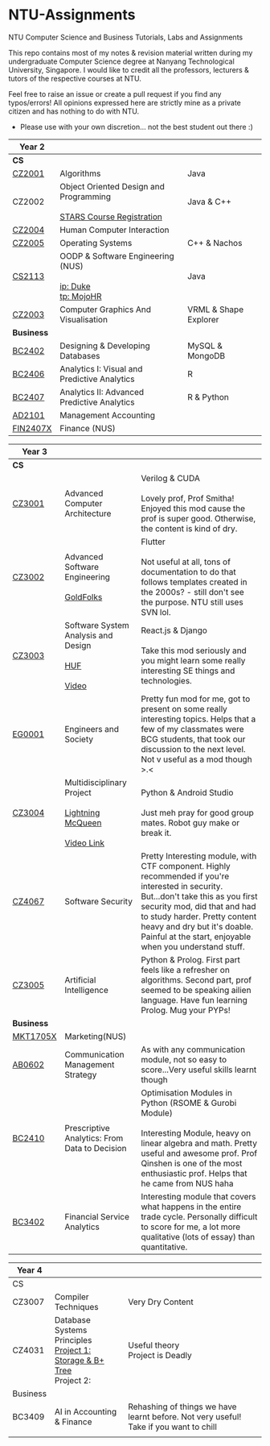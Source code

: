 # NTU-Assignments

NTU Computer Science and Business Tutorials, Labs and Assignments

This repo contains most of my notes & revision material written during my undergraduate Computer Science degree at Nanyang Technological University, Singapore. I would like to credit all the professors, lecturers & tutors of the respective courses at NTU.

Feel free to raise an issue or create a pull request if you find any typos/errors! All opinions  expressed here are strictly mine as a private citizen and has nothing to do with NTU.

* Please use with your own discretion... not the best student out there :)

| Year 2|||
| ----------- | ----------- |-----------|
| **CS** |||
| [CZ2001](https://github.com/Chihui8199/NTU-Assignments/tree/master/CZ2001%20Algorithms) | Algorithms | Java|
| CZ2002 | Object Oriented Design and Programming <br/><br/>[STARS Course Registration](https://github.com/Chihui8199/Course-Registration-System-STARS)|Java & C++|
| [CZ2004](https://github.com/Chihui8199/NTU-Assignments/tree/master/CZ2004%20Human%20Computer%20Interaction) | Human Computer Interaction ||
| [CZ2005](https://github.com/Chihui8199/NTU-Assignments/tree/master/CZ2005%20Operating%20System) | Operating Systems |C++ & Nachos|
| [CS2113](https://github.com/Chihui8199/NTU-Assignments/tree/master/CS2113%20Object%20Oriented%20Programming%20and%20Software%20Engineering%20)| OODP & Software Engineering (NUS) <br/><br/>[ip: Duke](https://github.com/Chihui8199/ip) <br/> [tp: MojoHR](https://github.com/Chihui8199/tp)|Java|
| [CZ2003](https://github.com/Chihui8199/NTU-Assignments/tree/master/CZ2003%20Computer%20Graphics%20and%20Visualization) | Computer Graphics And Visualisation|VRML & Shape Explorer|
|**Business**|||
| [BC2402](https://github.com/Chihui8199/NTU-Assignments/tree/master/BC2402%20Developing%20and%20Designment%20Databases) | Designing & Developing Databases|MySQL & MongoDB
| [BC2406](https://github.com/Chihui8199/NTU-Assignments/tree/master/BC2406%20Analytics%20I%20Visual%20and%20Predictive%20Techniques) | Analytics I: Visual and Predictive Analytics|R 
| [BC2407](https://github.com/Chihui8199/NTU-Assignments/tree/master/BC2407%20Advanced%20Predictive%20Analytics%20II) | Analytics II: Advanced Predictive Analytics| R & Python
| [AD2101](https://github.com/Chihui8199/NTU-Assignments/tree/master/AD2102%20Management%20Accounting) | Management Accounting|
| [FIN2407X](https://github.com/Chihui8199/NTU-Assignments/tree/master/FIN2704X%20Financial%20Management) | Finance (NUS)|


| Year 3|||
| ----------- | ----------- |-----------|
| **CS** |||
| [CZ3001](https://github.com/Chihui8199/NTU-Assignments/tree/master/CZ3001%20Advanced%20Computer%20Architecture)| Advanced Computer Architecture|Verilog & CUDA</br></br> Lovely prof, Prof Smitha! Enjoyed this mod cause the prof is super good. Otherwise, the content is kind of dry. |
| [CZ3002](https://github.com/Chihui8199/NTU-Assignments/tree/master/CZ3002%20Advanced%20Software%20Engineering/Project%20Submission)| Advanced Software Engineering<br/><br/>[GoldFolks](https://github.com/Chihui8199/CZ3002-GoldFolks-Application.git)|Flutter</br></br> Not useful at all, tons of documentation to do that follows templates created in the 2000s? - still don't see the purpose. NTU still uses SVN lol.|
| [CZ3003](https://github.com/Chihui8199/NTU-Assignments/tree/master/CZ3003%20Software%20System%20Design%20and%20Analysis)|Software System Analysis and Design<br/><br/>[HUF](https://github.com/Song0180/CZ3003-HUF.git)<br/><br/>[Video](https://github.com/Song0180/CZ3003-HUF.git)|React.js & Django</br></br>Take this mod seriously and you might learn some really interesting SE things and technologies. |
| [EG0001](https://github.com/Chihui8199/NTU-Assignments/tree/master/EG0001%20Engineers%20and%20Society) | Engineers and Society| Pretty fun mod for me, got to present on some really interesting topics. Helps that a few of my classmates were BCG students, that took our discussion to the next level. Not v useful as  a mod though >.<|
| [CZ3004]()| Multidisciplinary Project<br/><br/>[Lightning McQueen](https://github.com/Chihui8199/CZ3004-Multipdisciplinary-Project.git)<br/><br/>[Video Link](https://www.youtube.com/watch?v=v4bDsNanIgQ)|Python & Android Studio</br></br> Just meh pray for good group mates. Robot guy make or break it.|
| [CZ4067]() |Software Security|Pretty Interesting module, with CTF component. Highly recommended if you're interested in security. But...don't take this as you first security mod, did that and had to study harder. Pretty content heavy and dry but it's doable. Painful at the start, enjoyable when you understand stuff.|
| [CZ3005]() |Artificial Intelligence|Python & Prolog. First part feels like a refresher on algorithms. Second part, prof seemed to be speaking ailien language. Have fun learning Prolog. Mug your PYPs!|
|**Business**|||
|[MKT1705X](https://github.com/Chihui8199/NTU-Assignments/tree/master/MKT1705X%20Marketing)|Marketing(NUS)||
|[AB0602](https://github.com/Chihui8199/NTU-Assignments/tree/master/AB0602%20Communications%20Management%20Strategy)| Communication Management Strategy|As with any communication module, not so easy to score...Very useful skills learnt though|
|[BC2410]()|Prescriptive Analytics: From Data to Decision | Optimisation Modules  in Python (RSOME & Gurobi Module)</br></br>Interesting Module, heavy on linear algebra and math. Pretty useful and awesome prof. Prof Qinshen is one of the most enthusiastic prof. Helps that he came from NUS haha|
|[BC3402]()|Financial Service Analytics |Interesting module that covers what happens in the entire trade cycle. Personally difficult to score for me, a lot more qualitative (lots of essay) than quantitative.|

| Year 4   |                                                                                                                              |                                                                                       |
|----------|------------------------------------------------------------------------------------------------------------------------------|---------------------------------------------------------------------------------------|
| CS       |                                                                                                                              |                                                                                       |
| CZ3007   | Compiler Techniques                                                                                                          | Very Dry Content                                                                      |
| CZ4031   | Database Systems Principles<br>[Project 1: Storage & B+ Tree](https://github.com/Chihui8199/CZ4031-Project-1)<br>Project 2: | Useful theory<br>Project is Deadly                                                    |
| Business |                                                                                                                              |                                                                                       |
| BC3409   | AI in Accounting & Finance                                                                                                   | Rehashing of things we have learnt before. Not very useful! Take if you want to chill |
|          |                                                                                                                              |                                                                                       |

